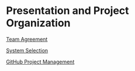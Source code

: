 # Presentation and Project Organization
[Team Agreement](https://docs.google.com/document/d/1jV4rX4ed3lvq9QiCg3Jf0lO9C6o2FgtFc57kR-ZRZ80/edit?usp=sharing)

[System Selection](https://docs.google.com/document/d/1Sy9Bz7ckHBs01KC9WzKnE275jOKp-p6kVNsi0pZrqFA/edit?usp=sharing)

[GitHub Project Management](https://github.com/orgs/201d8-team1/projects/3)
